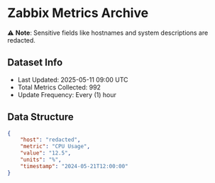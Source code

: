 # Zabbix Metrics Archive

⚠️ **Note**: Sensitive fields like hostnames and system descriptions are redacted.

## Dataset Info
- Last Updated: 2025-05-11 09:00 UTC
- Total Metrics Collected: 992
- Update Frequency: Every (1) hour

## Data Structure
```json
{
    "host": "redacted",
    "metric": "CPU Usage",
    "value": "12.5",
    "units": "%",
    "timestamp": "2024-05-21T12:00:00"
}
```
